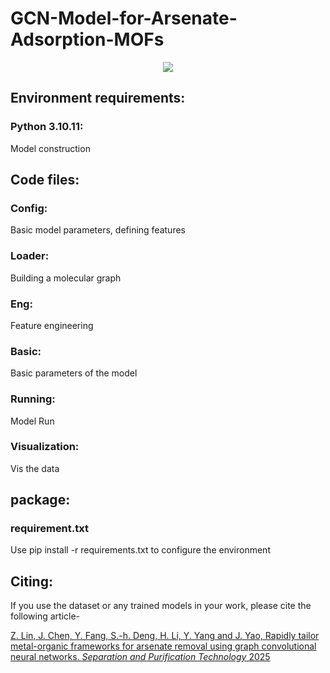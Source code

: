 # GCN-Model-for-Arsenate-Adsorption-MOFs

<div align="center">
  <img src="https://github.com/lzhzzzzwill/GCN-Model-for-Arsenate-Adsorption-MOFs/blob/main/dataset/TOCG.png">
</div>

## Environment requirements:
### Python 3.10.11:
Model construction

## Code files:
### Config:
Basic model parameters, defining features
### Loader:
Building a molecular graph
### Eng:
Feature engineering
### Basic:
Basic parameters of the model
### Running:
Model Run
### Visualization:
Vis the data

## package:
### requirement.txt
Use pip install -r requirements.txt to configure the environment 

## Citing:
If you use the dataset or any trained models in your work, please cite the following article-

[Z. Lin, J. Chen, Y. Fang, S.-h. Deng, H. Li, Y. Yang and J. Yao, Rapidly tailor metal-organic frameworks for arsenate removal using graph convolutional neural networks. *Separation and Purification Technology* 2025](https://www.sciencedirect.com/science/article/pii/S1383586624030739?dgcid=coauthor)
